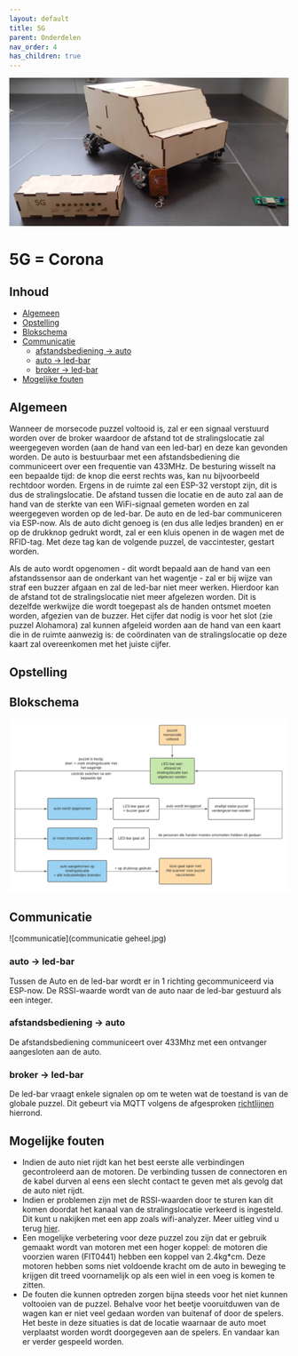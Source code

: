```yaml
---
layout: default
title: 5G
parent: Onderdelen
nav_order: 4
has_children: true
---
```

![afbeelding geheel](IMG_20210514_150400391.jpg)
# 5G = Corona

## Inhoud
 
- [Algemeen](#Algemeen)
- [Opstelling](#Opstelling)
- [Blokschema](#Blokschema)
- [Communicatie](#Communicatie)
  - [afstandsbediening -> auto](#afstandsbediening---auto)
  - [auto -> led-bar](#auto---led-bar)
  - [broker -> led-bar](#broker---led-bar) 
- [Mogelijke fouten](#Mogelijke-fouten)
 

## Algemeen
Wanneer de morsecode puzzel voltooid is, zal er een signaal verstuurd worden over de broker waardoor de afstand tot de stralingslocatie zal weergegeven worden (aan de hand van een led-bar) en deze kan gevonden worden. De auto is bestuurbaar met een afstandsbediening die communiceert over een frequentie van 433MHz. De besturing wisselt na een bepaalde tijd: de knop die eerst rechts was, kan nu bijvoorbeeld rechtdoor worden.
Ergens in de ruimte zal een ESP-32 verstopt zijn, dit is dus de stralingslocatie. De afstand tussen die locatie en de auto zal aan de hand van de sterkte van een WiFi-signaal gemeten worden en zal weergegeven worden op de led-bar. De auto en de led-bar communiceren via ESP-now. Als de auto dicht genoeg is (en dus alle ledjes branden) en er op de drukknop gedrukt wordt, zal er een kluis openen in de wagen met de RFID-tag. Met deze tag kan de volgende puzzel, de vaccintester, gestart worden.

Als de auto wordt opgenomen - dit wordt bepaald aan de hand van een afstandssensor aan de onderkant van het wagentje - zal er bij wijze van straf een buzzer afgaan en zal de led-bar niet meer werken. Hierdoor kan de afstand tot de stralingslocatie niet meer afgelezen worden. Dit is dezelfde werkwijze die wordt toegepast als de handen ontsmet moeten worden, afgezien van de buzzer.
Het cijfer dat nodig is voor het slot (zie puzzel Alohamora) zal kunnen afgeleid worden aan de hand van een kaart die in de ruimte aanwezig is: de coördinaten van de stralingslocatie op deze kaart zal overeenkomen met het juiste cijfer.
## Opstelling

## Blokschema
![blok schema](blokschema.png)
## Communicatie
![communicatie](communicatie geheel.jpg)
### auto -> led-bar
Tussen de Auto en de led-bar wordt er in 1 richting gecommuniceerd via ESP-now. De RSSI-waarde wordt van de auto naar de led-bar gestuurd als een integer.
### afstandsbediening -> auto
De afstandsbediening communiceert over 433Mhz met een ontvanger aangesloten aan de auto.
### broker -> led-bar
De led-bar vraagt enkele signalen op om te weten wat de toestand is van de globale puzzel. Dit gebeurt via MQTT volgens de afgesproken [richtlijnen](https://project-es-20-21.github.io/General/MQTTchannels.html) hierrond.

## Mogelijke fouten
- Indien de auto niet rijdt kan het best eerste alle verbindingen gecontroleerd aan de motoren. De verbinding tussen de connectoren en de kabel durven al eens een slecht contact te geven met als gevolg dat de auto niet rijdt.
- Indien er problemen zijn met de RSSI-waarden door te sturen kan dit komen doordat het kanaal van de stralingslocatie verkeerd is ingesteld. Dit kunt u nakijken met een app zoals wifi-analyzer. Meer uitleg vind u terug [hier](https://project-es-20-21.github.io/General/docs/5g/software.html#Opmerkingen).
- Een mogelijke verbetering voor deze puzzel zou zijn dat er gebruik gemaakt wordt van motoren met een hoger koppel: de motoren die voorzien waren (FIT0441) hebben een koppel van 2.4kg\*cm. Deze motoren hebben soms niet voldoende kracht om de auto in beweging te krijgen dit treed voornamelijk op als een wiel in een voeg is komen te zitten.
- De fouten die kunnen optreden zorgen bijna steeds voor het niet kunnen voltooien van de puzzel. Behalve voor het beetje vooruitduwen van de wagen kan er niet veel gedaan worden van buitenaf of door de spelers. Het beste in deze situaties is dat de locatie waarnaar de auto moet verplaatst worden wordt doorgegeven aan de spelers. En vandaar kan er verder gespeeld worden.
